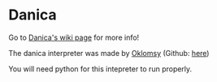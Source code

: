 # Danica
Go to [Danica's wiki page](https://esolangs.org/wiki/Danica) for more info!

The danica interpreter was made by [Oklomsy](https://esolangs.org/wiki/User:Oklomsy) (Github: [here](https://github.com/Oklomsy/))

You will need python for this intepreter to run properly.
